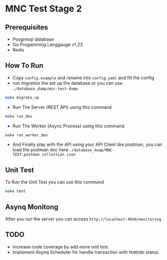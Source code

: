 # MNC Test Stage 2
## Prerequisites
- Posgresql database
- Go Progamming Langgauge v1.23
- Redis
## How To Run
- Copy `config.example` and rename into `config.yaml` and fill the config
- run migration the set up the database or you can use `./database_dump/mnc-test-dump`
```bash
make migrate_up
```
- Run The Server (REST API) using this command
```bash
make run_dev
```
- Run The Worker (Async Process) using this command
```bash
make run_worker_dev
```
- And Finally play with the API using your API Client like postman, you can load the postman doc here `./database_dump/MNC-TEST.postman_collection.json`
## Unit Test
To Run the Unit Test you can use this command
```bash
make test
```
## Asynq Monitong
After you run the server you can access `http://localhost:4050/monitoring`

## TODO
- Increase code coverage by add more unit test.
- Implement Asynq Scheduler for handle transaction with `PENDING` status.
